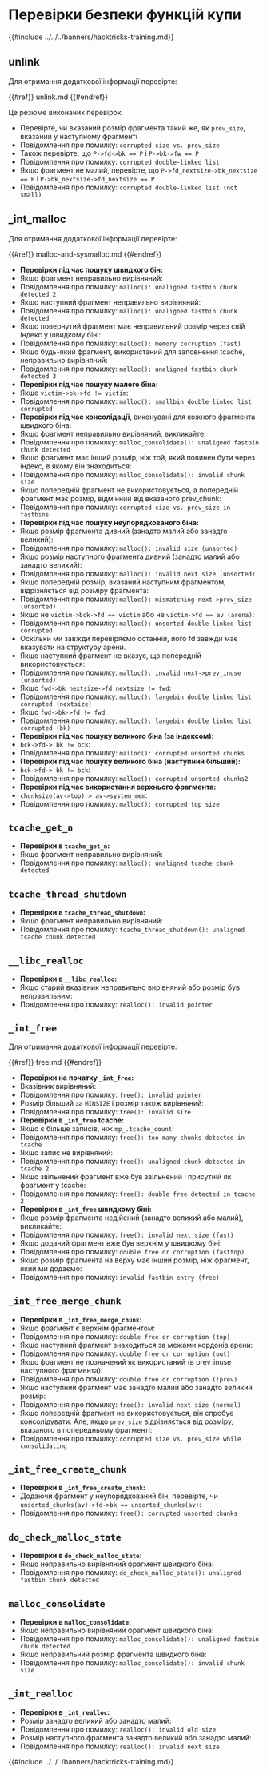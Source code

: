 # Перевірки безпеки функцій купи

{{#include ../../../banners/hacktricks-training.md}}

## unlink

Для отримання додаткової інформації перевірте:

{{#ref}}
unlink.md
{{#endref}}

Це резюме виконаних перевірок:

- Перевірте, чи вказаний розмір фрагмента такий же, як `prev_size`, вказаний у наступному фрагменті
- Повідомлення про помилку: `corrupted size vs. prev_size`
- Також перевірте, що `P->fd->bk == P` і `P->bk->fw == P`
- Повідомлення про помилку: `corrupted double-linked list`
- Якщо фрагмент не малий, перевірте, що `P->fd_nextsize->bk_nextsize == P` і `P->bk_nextsize->fd_nextsize == P`
- Повідомлення про помилку: `corrupted double-linked list (not small)`

## \_int_malloc

Для отримання додаткової інформації перевірте:

{{#ref}}
malloc-and-sysmalloc.md
{{#endref}}

- **Перевірки під час пошуку швидкого бін:** 
- Якщо фрагмент неправильно вирівняний:
- Повідомлення про помилку: `malloc(): unaligned fastbin chunk detected 2`
- Якщо наступний фрагмент неправильно вирівняний:
- Повідомлення про помилку: `malloc(): unaligned fastbin chunk detected`
- Якщо повернутий фрагмент має неправильний розмір через свій індекс у швидкому біні:
- Повідомлення про помилку: `malloc(): memory corruption (fast)`
- Якщо будь-який фрагмент, використаний для заповнення tcache, неправильно вирівняний:
- Повідомлення про помилку: `malloc(): unaligned fastbin chunk detected 3`
- **Перевірки під час пошуку малого біна:**
- Якщо `victim->bk->fd != victim`:
- Повідомлення про помилку: `malloc(): smallbin double linked list corrupted`
- **Перевірки під час консолідації**, виконувані для кожного фрагмента швидкого біна:&#x20;
- Якщо фрагмент неправильно вирівняний, викликайте:
- Повідомлення про помилку: `malloc_consolidate(): unaligned fastbin chunk detected`
- Якщо фрагмент має інший розмір, ніж той, який повинен бути через індекс, в якому він знаходиться:
- Повідомлення про помилку: `malloc_consolidate(): invalid chunk size`
- Якщо попередній фрагмент не використовується, а попередній фрагмент має розмір, відмінний від вказаного prev_chunk:
- Повідомлення про помилку: `corrupted size vs. prev_size in fastbins`
- **Перевірки під час пошуку неупорядкованого біна:**
- Якщо розмір фрагмента дивний (занадто малий або занадто великий):&#x20;
- Повідомлення про помилку: `malloc(): invalid size (unsorted)`
- Якщо розмір наступного фрагмента дивний (занадто малий або занадто великий):
- Повідомлення про помилку: `malloc(): invalid next size (unsorted)`
- Якщо попередній розмір, вказаний наступним фрагментом, відрізняється від розміру фрагмента:
- Повідомлення про помилку: `malloc(): mismatching next->prev_size (unsorted)`
- Якщо не `victim->bck->fd == victim` або не `victim->fd == av (arena)`:
- Повідомлення про помилку: `malloc(): unsorted double linked list corrupted`
- Оскільки ми завжди перевіряємо останній, його fd завжди має вказувати на структуру арени.
- Якщо наступний фрагмент не вказує, що попередній використовується:
- Повідомлення про помилку: `malloc(): invalid next->prev_inuse (unsorted)`
- Якщо `fwd->bk_nextsize->fd_nextsize != fwd`:
- Повідомлення про помилку: `malloc(): largebin double linked list corrupted (nextsize)`
- Якщо `fwd->bk->fd != fwd`:
- Повідомлення про помилку: `malloc(): largebin double linked list corrupted (bk)`
- **Перевірки під час пошуку великого біна (за індексом):**
- `bck->fd-> bk != bck`:
- Повідомлення про помилку: `malloc(): corrupted unsorted chunks`
- **Перевірки під час пошуку великого біна (наступний більший):**
- `bck->fd-> bk != bck`:
- Повідомлення про помилку: `malloc(): corrupted unsorted chunks2`
- **Перевірки під час використання верхнього фрагмента:**
- `chunksize(av->top) > av->system_mem`:
- Повідомлення про помилку: `malloc(): corrupted top size`

## `tcache_get_n`

- **Перевірки в `tcache_get_n`:**
- Якщо фрагмент неправильно вирівняний:
- Повідомлення про помилку: `malloc(): unaligned tcache chunk detected`

## `tcache_thread_shutdown`

- **Перевірки в `tcache_thread_shutdown`:**
- Якщо фрагмент неправильно вирівняний:
- Повідомлення про помилку: `tcache_thread_shutdown(): unaligned tcache chunk detected`

## `__libc_realloc`

- **Перевірки в `__libc_realloc`:**
- Якщо старий вказівник неправильно вирівняний або розмір був неправильним:
- Повідомлення про помилку: `realloc(): invalid pointer`

## `_int_free`

Для отримання додаткової інформації перевірте:

{{#ref}}
free.md
{{#endref}}

- **Перевірки на початку `_int_free`:**
- Вказівник вирівняний:
- Повідомлення про помилку: `free(): invalid pointer`
- Розмір більший за `MINSIZE` і розмір також вирівняний:
- Повідомлення про помилку: `free(): invalid size`
- **Перевірки в `_int_free` tcache:**
- Якщо є більше записів, ніж `mp_.tcache_count`:
- Повідомлення про помилку: `free(): too many chunks detected in tcache`
- Якщо запис не вирівняний:
- Повідомлення про помилку: `free(): unaligned chunk detected in tcache 2`
- Якщо звільнений фрагмент вже був звільнений і присутній як фрагмент у tcache:
- Повідомлення про помилку: `free(): double free detected in tcache 2`
- **Перевірки в `_int_free` швидкому біні:**
- Якщо розмір фрагмента недійсний (занадто великий або малий), викликайте:
- Повідомлення про помилку: `free(): invalid next size (fast)`
- Якщо доданий фрагмент вже був верхнім у швидкому біні:
- Повідомлення про помилку: `double free or corruption (fasttop)`
- Якщо розмір фрагмента на верху має інший розмір, ніж фрагмент, який ми додаємо:
- Повідомлення про помилку: `invalid fastbin entry (free)`

## **`_int_free_merge_chunk`**

- **Перевірки в `_int_free_merge_chunk`:**
- Якщо фрагмент є верхнім фрагментом:
- Повідомлення про помилку: `double free or corruption (top)`
- Якщо наступний фрагмент знаходиться за межами кордонів арени:
- Повідомлення про помилку: `double free or corruption (out)`
- Якщо фрагмент не позначений як використаний (в prev_inuse наступного фрагмента):
- Повідомлення про помилку: `double free or corruption (!prev)`
- Якщо наступний фрагмент має занадто малий або занадто великий розмір:
- Повідомлення про помилку: `free(): invalid next size (normal)`
- Якщо попередній фрагмент не використовується, він спробує консолідувати. Але, якщо `prev_size` відрізняється від розміру, вказаного в попередньому фрагменті:
- Повідомлення про помилку: `corrupted size vs. prev_size while consolidating`

## **`_int_free_create_chunk`**

- **Перевірки в `_int_free_create_chunk`:**
- Додаючи фрагмент у неупорядкований бін, перевірте, чи `unsorted_chunks(av)->fd->bk == unsorted_chunks(av)`:
- Повідомлення про помилку: `free(): corrupted unsorted chunks`

## `do_check_malloc_state`

- **Перевірки в `do_check_malloc_state`:**
- Якщо неправильно вирівняний фрагмент швидкого біна:
- Повідомлення про помилку: `do_check_malloc_state(): unaligned fastbin chunk detected`

## `malloc_consolidate`

- **Перевірки в `malloc_consolidate`:**
- Якщо неправильно вирівняний фрагмент швидкого біна:
- Повідомлення про помилку: `malloc_consolidate(): unaligned fastbin chunk detected`
- Якщо неправильний розмір фрагмента швидкого біна:
- Повідомлення про помилку: `malloc_consolidate(): invalid chunk size`

## `_int_realloc`

- **Перевірки в `_int_realloc`:**
- Розмір занадто великий або занадто малий:
- Повідомлення про помилку: `realloc(): invalid old size`
- Розмір наступного фрагмента занадто великий або занадто малий:
- Повідомлення про помилку: `realloc(): invalid next size`

{{#include ../../../banners/hacktricks-training.md}}
